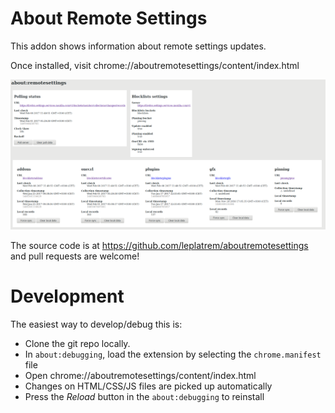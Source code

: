 # About Remote Settings

This addon shows information about remote settings updates.

Once installed, visit chrome://aboutremotesettings/content/index.html

![](screenshot.png)

The source code is at https://github.com/leplatrem/aboutremotesettings and pull requests
are welcome!

# Development

The easiest way to develop/debug this is:

* Clone the git repo locally.
* In `about:debugging`, load the extension by selecting the `chrome.manifest` file
* Open chrome://aboutremotesettings/content/index.html
* Changes on HTML/CSS/JS files are picked up automatically
* Press the *Reload* button in the `about:debugging` to reinstall
